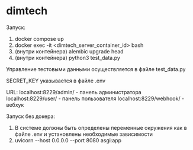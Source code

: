 # dimtech

Запуск:
1. docker compose up
2. docker exec -it <dimtech_server_container_id> bash
3. (внутри контейнера) alembic upgrade head
4. (внутри контейнера) python3 test_data.py

Управление тестовыми данными осуществляется в файле test_data.py

SECRET_KEY указывается в файле .env

URL:
localhost:8229/admin/ - панель администратора
localhost:8229/user/ - панель пользователя
localhost:8229/webhook/ - вебхук


Запуск без докера:
1. В системе должны быть определены переменные окружения как в файле .env и установлены необходимые зависимости
2. uvicorn --host 0.0.0.0 --port 8080 asgi:app
